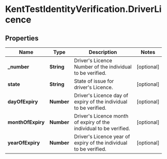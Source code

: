 # KentTestIdentityVerification.DriverLicence

## Properties

Name | Type | Description | Notes
------------ | ------------- | ------------- | -------------
**_number** | **String** | Driver&#39;s Licence Number of the individual to be verified. | [optional] 
**state** | **String** | State of issue for driver&#39;s Licence. | [optional] 
**dayOfExpiry** | **Number** | Driver&#39;s Licence day of expiry of the individual to be verified. | [optional] 
**monthOfExpiry** | **Number** | Driver&#39;s Licence month of expiry of the individual to be verified. | [optional] 
**yearOfExpiry** | **Number** | Driver&#39;s Licence year of expiry of the individual to be verified. | [optional] 



